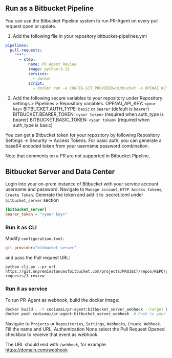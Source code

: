 ## Run as a Bitbucket Pipeline

You can use the Bitbucket Pipeline system to run PR-Agent on every pull request open or update.

1. Add the following file in your repository bitbucket-pipelines.yml

```yaml
pipelines:
  pull-requests:
    "**":
      - step:
          name: PR Agent Review
          image: python:3.12
          services:
            - docker
          script:
            - docker run -e CONFIG.GIT_PROVIDER=bitbucket -e OPENAI.KEY=$OPENAI_API_KEY -e BITBUCKET.BEARER_TOKEN=$BITBUCKET_BEARER_TOKEN codiumai/pr-agent:latest --pr_url=https://bitbucket.org/$BITBUCKET_WORKSPACE/$BITBUCKET_REPO_SLUG/pull-requests/$BITBUCKET_PR_ID review
```

2. Add the following secure variables to your repository under Repository settings > Pipelines > Repository variables.
   OPENAI_API_KEY: `<your key>`
   BITBUCKET.AUTH_TYPE: `basic` or `bearer` (default is `bearer`)
   BITBUCKET.BEARER_TOKEN: `<your token>` (required when auth_type is bearer)
   BITBUCKET.BASIC_TOKEN: `<your token>` (required when auth_type is basic)

You can get a Bitbucket token for your repository by following Repository Settings -> Security -> Access Tokens.
For basic auth, you can generate a base64 encoded token from your username:password combination.

Note that comments on a PR are not supported in Bitbucket Pipeline.

## Bitbucket Server and Data Center

Login into your on-prem instance of Bitbucket with your service account username and password.
Navigate to `Manage account`, `HTTP Access tokens`, `Create Token`.
Generate the token and add it to .secret.toml under `bitbucket_server` section

```toml
[bitbucket_server]
bearer_token = "<your key>"
```

### Run it as CLI

Modify `configuration.toml`:

```toml
git_provider="bitbucket_server"
```

and pass the Pull request URL:

```shell
python cli.py --pr_url https://git.onpreminstanceofbitbucket.com/projects/PROJECT/repos/REPO/pull-requests/1 review
```

### Run it as service

To run PR-Agent as webhook, build the docker image:

```bash
docker build . -t codiumai/pr-agent:bitbucket_server_webhook --target bitbucket_server_webhook -f docker/Dockerfile
docker push codiumai/pr-agent:bitbucket_server_webhook  # Push to your Docker repository
```

Navigate to `Projects` or `Repositories`, `Settings`, `Webhooks`, `Create Webhook`.
Fill the name and URL, Authentication None select the Pull Request Opened checkbox to receive that event as webhook.

The URL should end with `/webhook`, for example: https://domain.com/webhook
